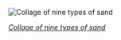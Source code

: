 
![Collage of nine types of sand](https://upload.wikimedia.org/wikipedia/commons/thumb/6/6e/00065_sand_collage.jpg/600px-00065_sand_collage.jpg)

*[Collage of nine types of sand](https://wikipedia.org/wiki/File:00065_sand_collage.jpg)*
